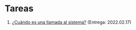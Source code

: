 # Tareas

1. [¿Cuándo es una llamada al sistema?](./1/README.md) (Entrega: 2022.02.17)
<!-- 2. [Ejercicios de sincronización](./2/README.md) (Entrega: 2022.xx.xx) -->
<!-- 3. [Profundizando en la administración de memoria](./3/README.md) (Entrega: 2022.xx.xx) -->
<!-- 4. [La vida de un byte de datos](./4/README.md) (Entrega: 2022.xx.xx) -->
